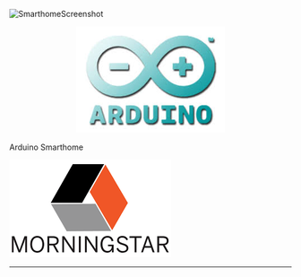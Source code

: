 ![SmarthomeScreenshot](https://user-images.githubusercontent.com/75486638/119382357-eb5cba00-bc8f-11eb-8f67-6b60b4703688.png)
<div>
    <p align="center"><img src="./arduino.jpg"><p>Arduino Smarthome</p><img src="./morningstar.png"></p>

</div>  
<hr/>
